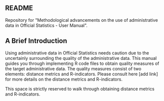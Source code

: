 ## README

Repository for "Methodological advancements on the use of administrative data in Official Statistics - User Manual".

## A Brief Introduction

Using administrative data in Official Statistics needs caution due
to the uncertainly surrounding the quality of the administrative
data. This manual guides you through implementing R code files to
obtain quality measures of the target administrative data. The
quality measures consist of two elements: distance metrics and
R-indicators. Please consult here [add link] for more details on the
distance metrics and R-indicators.

This space is strictly reserved to walk through obtaining distance
metrics and R-indicators.